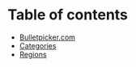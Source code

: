 # Table of contents

* [Bulletpicker.com](README.md)
* [Categories](categories.md)
* [Regions](regions.md)